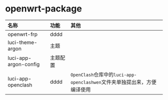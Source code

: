 # openwrt-package
|名称|功能|其他|
|:--|:--|:--|
|openwrt-frp|dddd||
|luci-theme-argon|主题||
|luci-app-argon-config|主题配置||
|luci-app-openclash|dddd|`OpenClash`仓库中的`luci-app-openclashwen`文件夹单独提出来，方便编译使用|
